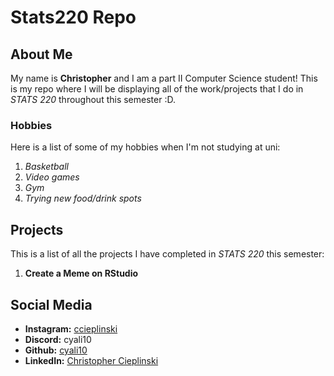 # Stats220 Repo
## About Me
My name is **Christopher** and I am a part II Computer Science student! This is my repo where I will be displaying all of the work/projects that I do in *STATS 220* throughout this semester :D.
### Hobbies
Here is a list of some of my hobbies when I'm not studying at uni:
1. *Basketball*
2. *Video games*
3. *Gym*
4. *Trying new food/drink spots*

## Projects
This is a list of all the projects I have completed in *STATS 220* this semester:
1. **Create a Meme on RStudio**

## Social Media
- **Instagram:** [ccieplinski](https://www.instagram.com/ccieplinski/)
- **Discord:** cyali10
- **Github:** [cyali10](https://github.com/cyali10)
- **LinkedIn:** [Christopher Cieplinski](https://www.linkedin.com/in/cciep/)
